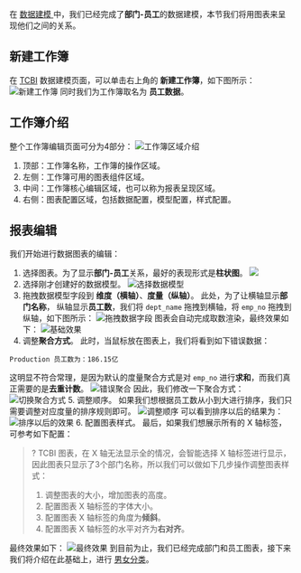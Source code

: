 在 [数据建模 ](https://cloud.tencent.com/document/product/665/72254) 中，我们已经完成了**部门-员工**的数据建模，本节我们将用图表来呈现他们之间的关系。

## 新建工作簿

在 [TCBI](https://yuntu.cloud.tencent.com/bi/home) 数据建模页面，可以单击右上角的 **新建工作簿**，如下图所示：
![新建工作簿](https://qcloudimg.tencent-cloud.cn/raw/58b8e51b6b673f921ea23a394577dd33.png)
同时我们为工作簿取名为 **员工数据**。

## 工作簿介绍

整个工作簿编辑页面可分为4部分：
![工作簿区域介绍](https://qcloudimg.tencent-cloud.cn/raw/bcdb54447278ff0b25a0f88bf6d3935c.png)
1. 顶部：工作簿名称，工作簿的操作区域。
2. 左侧：工作簿可用的图表组件区域。
3. 中间：工作簿核心编辑区域，也可以称为报表呈现区域。
4. 右侧：图表配置区域，包括数据配置，模型配置，样式配置。

## 报表编辑

我们开始进行数据图表的编辑：
1. 选择图表。为了显示**部门-员工**关系，最好的表现形式是**柱状图**。
![](https://qcloudimg.tencent-cloud.cn/raw/2351cdfaa7871b8542ba16398f345d4b.png)
2. 选择刚才创建好的数据模型。
![选择数据模型](https://qcloudimg.tencent-cloud.cn/raw/9b13b8c536ee2ada9ec5a401cb068980.png)
3. 拖拽数据模型字段到 **维度（横轴）**、**度量（纵轴）**。
此处，为了让横轴显示**部门名称**， 纵轴显示**员工数**，我们将 `dept_name` 拖拽到横轴，将 `emp_no` 拖拽到纵轴，如下图所示：
![拖拽数据字段](https://qcloudimg.tencent-cloud.cn/raw/47aed917bb532c30b52bf7f7da76bd4b.png)
图表会自动完成取数渲染，最终效果如下：
![基础效果](https://qcloudimg.tencent-cloud.cn/raw/b66648277dfad2196250d5ebfe48326a.png)
4. 调整**聚合方式**。
此时，当鼠标放在图表上，我们将看到如下错误数据：
```
Production 员工数为：186.15亿
```
这明显不符合常理，是因为默认的度量聚合方式是对 `emp_no` 进行**求和**，而我们真正需要的是**去重计数**。
![错误聚合](https://qcloudimg.tencent-cloud.cn/raw/7e073f58905b190b16906542101b3903.png)
因此，我们修改一下聚合方式：
![切换聚合方式](https://qcloudimg.tencent-cloud.cn/raw/16fd9394e95f684c73e0b7c834a0c621.png)
5. 调整顺序。
如果我们想根据员工数从小到大进行排序，我们只需要调整对应度量的排序规则即可。
![调整顺序](https://qcloudimg.tencent-cloud.cn/raw/d99537a98b77761c9e8d915370b5a664.png)
可以看到排序以后的结果为：
![排序以后的效果](https://qcloudimg.tencent-cloud.cn/raw/08b373aa62046bae745d966d7c042ccb.png)
6. 配置图表样式。
最后，如果我们想展示所有的 X 轴标签，可参考如下配置：
>? TCBI 图表，在 X 轴无法显示全的情况，会智能选择 X 轴标签进行显示，因此图表只显示了3个部门名称，所以我们可以做如下几步操作调整图表样式：
> 1. 调整图表的大小，增加图表的高度。
> 2. 配置图表 X 轴标签的字体大小。
> 3. 配置图表 X 轴标签的角度为**倾斜**。
> 4. 配置图表 X 轴标签的水平对齐为**右对齐**。
> 
最终效果如下：
![最终效果](https://qcloudimg.tencent-cloud.cn/raw/2a0caca026df68c155d91b44b9d7eab3.png)
到目前为止，我们已经完成部门和员工图表，接下来我们将介绍在此基础上，进行 [男女分类](https://cloud.tencent.com/document/product/665/72256)。
